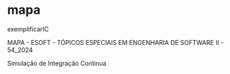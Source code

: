 # mapa
exemplificarIC

MAPA - ESOFT - TÓPICOS ESPECIAIS EM ENGENHARIA DE SOFTWARE II - 54_2024

Simulação de Integração Continua
